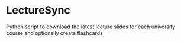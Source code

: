# LectureSync
Python script to download the latest lecture slides for each university course and optionally create flashcards

